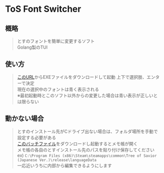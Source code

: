 # ToS Font Switcher
## 概略
>とすのフォントを簡単に変更するソフト  
Golang製のTUI

## 使い方
>[このURL](https://github.com/writ312/tos-font-switcher/raw/master/tos-font-switcher.exe)からEXEファイルをダウンロードして起動
上下で選択肢、エンターで決定  
現在の選択中のフォントは青く表示される    
 ※最初起動時とこのソフト以外からの変更した場合は青い表示が正しいとは限らない

## 動かない場合
> とすのインストール先がCドライブ出ない場合は、フォルダ場所を手動で設定する必要がある  
[このバッチファイル](https://github.com/writ312/tos-font-switcher/raw/master/cmd/フォルダ設定の編集.bat)をダウンロードし起動するとメモ帳が開く  
メモ帳の各自のとすインストール先のパスを貼り付け保存してください  
ex\) `C:\Program Files (x86)\Steam\steamapps\common\Tree of Savior (Japanese Ver.)\release\languageData`  
一応近いうちに内部から編集できるようにします